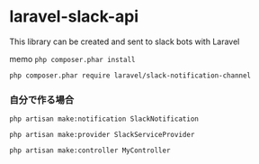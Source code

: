 # laravel-slack-api
This library can be created and sent to slack bots with Laravel

memo
`php composer.phar install`

`php composer.phar require laravel/slack-notification-channel`

### 自分で作る場合

`php artisan make:notification SlackNotification`

`php artisan make:provider SlackServiceProvider`

`php artisan make:controller MyController`

